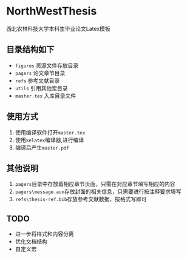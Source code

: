 # NorthWestThesis
西北农林科技大学本科生毕业论文Latex模板

## 目录结构如下
- `figures` 资源文件存放目录
- `pagers` 论文章节目录
- `refs` 参考文献目录
- `utils` 引用其他宏目录
- `master.tex` 入库目录文件

## 使用方式
1. 使用编译软件打开`master.tex`
2. 使用`xelatex`编译器,进行编译
3. 编译后产生`master.pdf`

## 其他说明
1. `pagers`目录中存放着相应章节页面，只需在对应章节填写相应的内容
2. `pagers\message.aux`存放封面的相关信息，只需要进行按注释要求填写
3. `refs\thesis-ref.bib`存放参考文献数据，按格式写即可

## TODO
- 进一步将样式和内容分离
- 优化文档结构
- 自定义宏
